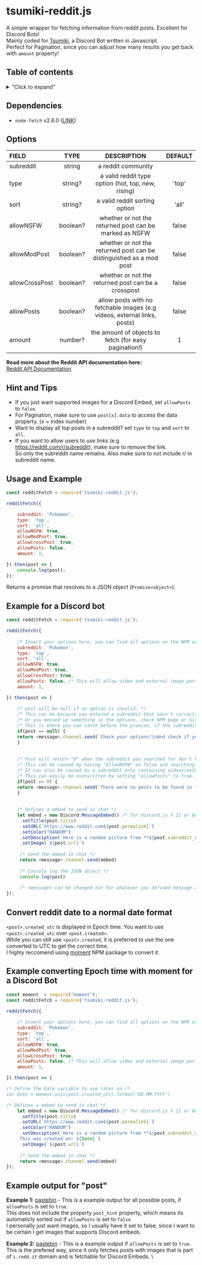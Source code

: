 # tsumiki-reddit.js
A simple wrapper for fetching information from reddit posts. Excellent for Discord Bots! \
Mainly coded for [Tsumiki](https://github.com/Electrocute4u/Tsumiki), a Discord Bot written in Javascript. \
Perfect for Pagination, since you can adjust how many results you get back with `amount` property!


## Table of contents
<details>
<summary>"Click to expand"</summary>
 
- [Dependencies](#dependencies)
- [Options](#options)
- [Hint and Tips](#hint-and-tips)
- [Usage and Example](#usage-and-example)
- [Example for a Discord Bot](#example-for-a-discord-bot)
- [Convert reddit date](#convert-reddit-date-to-a-normal-date-format)
- [Example converting Epoch time with moment for a Discord Bot](#example-converting-epoch-time-with-moment-for-a-discord-bot)
- [Example output for "post"](#example-output-for-post)

</details>


## Dependencies
- `node-fetch` v2.6.0 ([LINK](https://www.npmjs.com/package/node-fetch))


## Options

| FIELD          | TYPE          | DESCRIPTION | DEFAULT |
| :------------- |:-------------:|:-----------:|:-------:|
| subreddit      | string | a reddit community |
| type           | string?      |   a valid reddit type option (hot, top, new, rising)| 'top'
| sort           | string?      |   a valid reddit sorting option | 'all'
| allowNSFW      | boolean?     |    whether or not the returned post can be marked as NSFW | false
| allowModPost   | boolean?     |    whether or not the returned post can be distinguished as a mod post | false
| allowCrossPost | boolean?  | whether or not the returned post can be a crosspost | false |
| allowPosts | boolean?  | allow posts with no fetchable images (e.g videos, external links, posts) | false |
| amount | number?  | the amount of objects to fetch (for easy pagination!) | 1 |

**Read more about the Reddit API documentation here:** \
[Reddit API Documentation](https://www.reddit.com/dev/api/)

## Hint and Tips
- If you just want supported images for a Discord Embed, set `allowPosts` to `false`.
- For Pagination, make sure to use `post[x].data` to access the data property. (x = index number)
- Want to display all top posts in a subreddit? set `type` to `top` and `sort` to `all`.
- If you want to allow users to use links (e.g https://reddit.com/r/subreddit), make sure to remove the link. \
So only the subreddit name remains. Also make sure to not include r/ in subreddit name.


## Usage and Example
```javascript
const redditFetch = require('tsumiki-reddit.js');

redditFetch({

    subreddit: 'Pokemon',
    type: `top`,
    sort: 'all',
    allowNSFW: true,
    allowModPost: true,
    allowCrossPost: true,
    allowPosts: false,
    amount: 1,

}).then(post => {
    console.log(post);
});
```
Returns a promise that resolves to a JSON object (`Promise<object>`).


## Example for a Discord bot
```javascript
const redditFetch = require('tsumiki-reddit.js');

redditFetch({
    
    /* Insert your options here, you can find all options on the NPM or Github repo */
    subreddit: 'Pokemon',
    type: `top`,
    sort: 'all',
    allowNSFW: true,
    allowModPost: true,
    allowCrossPost: true,
    allowPosts: false, /* This will allow video and external image posts to be pulled */
    amount: 1,

}).then(post => {
    
    /* post will be null if an option is invalid. */ 
    /* This can be because you entered a subreddit that wasn't correct/closed. */
    /* Or you messed up something in the options, check NPM page or Github for help. */
    /* This is where you can catch before the promise, if the subreddit entred is incorrect or closed */
    if(post == null) {
    return <message>.channel.send(`Check your options!\nAnd check if you spelled the subreddit correctly.`)
    }
    
    
    /* Post will return "0" when the subreddit you searched for don't have a valid post to display. */
    /* This can be caused by having "AllowNSFW" on false and searching in a subreddit with only NSFW images... */
    /* It can also be caused by a subreddit only containing videos/external image links. */
    /* This can easily be overwritten by setting "allowPosts" to true. */
    if(post == 0) {
    return <message>.channel.send(`There were no posts to be found in that subreddit!\nTry another one!`)
    }
    
    
    /* Defines a embed to send in chat */
    let embed = new Discord.MessageEmbed() /* for discord.js V.11 or below, use let embed = new Discord.RichEmbed() */
     .setTitle(post.title)
     .setURL(`https://www.reddit.com${post.permalink}`)
     .setColor("RANDOM")
     .setDesciption(`Here is a random picture from **${post.subreddit_name_prefixed}**`)
     .setImage(`${post.url}`)
     
     /* Send the embed in chat */
     return <message>.channel.send(embed)
     
     /* Console log the JSON object */
     console.log(post)
     
     /* <message> can be changed out for whatever you defined message as (e.g msg, m, message etc) */
});
```

## Convert reddit date to a normal date format
`<post>.created_utc` is displayed in Epoch time. You want to use `<post>.created_utc` over `<post.created>`. \
While you can still use `<post>.created`, it is preferred to use the one converted to UTC to get the correct time. \
I highly reccomend using [moment](https://www.npmjs.com/package/moment) NPM package to convert it.


## Example converting Epoch time with moment for a Discord Bot
```javascript 
const moment  = require("moment");
const redditFetch = require('tsumiki-reddit.js');

redditFetch({
    
    /* Insert your options here, you can find all options on the NPM or Github repo */
    subreddit: 'Pokemon',
    type: `top`,
    sort: 'all',
    allowNSFW: true,
    allowModPost: true,
    allowCrossPost: true,
    allowPosts: false, /* This will allow video and external image posts to be pulled */
    amount: 1,

}).then(post => {

/* Define the Date variable to use later on /*
var Date = moment.unix(post.created_utc).format('DD.MM.YYYY')

/* Defines a embed to send in chat */
    let embed = new Discord.MessageEmbed() /* for discord.js V.11 or below, use let embed = new Discord.RichEmbed() */
     .setTitle(post.title)
     .setURL(`https://www.reddit.com${post.permalink}`)
     .setColor("RANDOM")
     .setDesciption(`Here is a random picture from **${post.subreddit_name_prefixed}**
     This was created on: ${Date}`)
     .setImage(`${post.url}`)
     
     /* Send the embed in chat */
     return <message>.channel.send(embed)
});
```

## Example output for "post"
**Example 1:** [pastebin](https://pastebin.com/zHGku0BK) - This is a example output for all possible posts, if `allowPosts` is set to `true`. \
This does not include the property `post_hint` property, which means its automaticly sorted out if `allowPosts` is set to `false` \
I personally just want images, so I usually have it set to false, since I want to be certain I get images that supports Discord embeds.

**Example 2:** [pastebin](https://pastebin.com/NYy7kbmW) - This is a example output if `allowPosts` is set to `true`. \
This is the prefered way, since it only fetches posts with images that is part of `i.redd.it` domain and is fetchable for Discord Embeds. \

